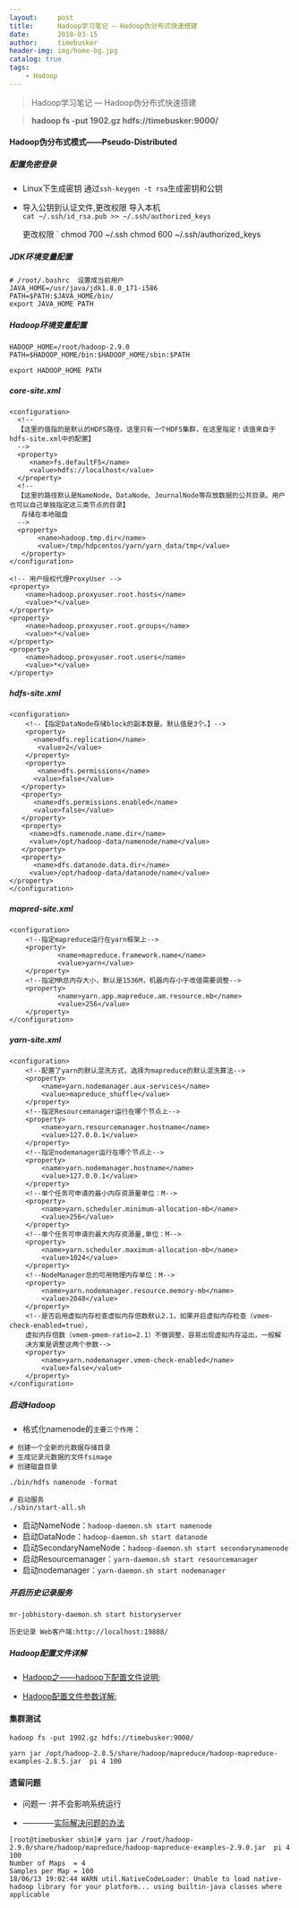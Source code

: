 ```yaml
---
layout:     post
title:      Hadoop学习笔记 — Hadoop伪分布式快速搭建
date:       2018-03-15
author:     timebusker
header-img: img/home-bg.jpg
catalog: true
tags:
    - Hadoop
---
```


> Hadoop学习笔记 — Hadoop伪分布式快速搭建

> **hadoop fs -put 1902.gz hdfs://timebusker:9000/**

#### Hadoop伪分布式模式——**Pseudo-Distributed**   

##### 配置免密登录

- Linux下生成密钥
  通过`ssh-keygen -t rsa`生成密钥和公钥

- 导入公钥到认证文件,更改权限
  导入本机   
  `cat ~/.ssh/id_rsa.pub >> ~/.ssh/authorized_keys`
  
  更改权限
  `
  chmod 700 ~/.ssh
  chmod 600 ~/.ssh/authorized_keys 

##### JDK环境变量配置 
```
# /root/.bashrc  设置成当前用户
JAVA_HOME=/usr/java/jdk1.8.0_171-i586
PATH=$PATH:$JAVA_HOME/bin/
export JAVA_HOME PATH 
```

##### Hadoop环境变量配置   
```
HADOOP_HOME=/root/hadoop-2.9.0
PATH=$HADOOP_HOME/bin:$HADOOP_HOME/sbin:$PATH

export HADOOP_HOME PATH
```  
##### core-site.xml  
```
<configuration>  
  <!--
  【这里的值指的是默认的HDFS路径。这里只有一个HDFS集群，在这里指定！该值来自于hdfs-site.xml中的配置】
  -->        
  <property>        
     <name>fs.defaultFS</name>        
     <value>hdfs://localhost</value>        
  </property>  
  <!--
  【这里的路径默认是NameNode、DataNode、JournalNode等存放数据的公共目录。用户也可以自己单独指定这三类节点的目录】
   存储在本地磁盘
  -->          
  <property>        
       <name>hadoop.tmp.dir</name>       
       <value>/tmp/hdpcentos/yarn/yarn_data/tmp</value>   
   </property>
</configuration> 

<!-- 用户授权代理ProxyUser -->
<property>
    <name>hadoop.proxyuser.root.hosts</name>
    <value>*</value>
</property>
<property>
	<name>hadoop.proxyuser.root.groups</name>
	<value>*</value>
</property>
<property>
	<name>hadoop.proxyuser.root.users</name>
	<value>*</value>
</property>
``` 
##### hdfs-site.xml    
```
<configuration>  
    <!--【指定DataNode存储block的副本数量。默认值是3个。】-->    
    <property>    
      <name>dfs.replication</name>    
       <value>2</value>    
    </property>          
    <property>    
       <name>dfs.permissions</name>    
      <value>false</value>    
   </property>    
   <property>    
      <name>dfs.permissions.enabled</name>    
      <value>false</value>    
   </property>  
   <property>
     <name>dfs.namenode.name.dir</name>
     <value>/opt/hadoop-data/namenode/name</value>
   </property>
   <property>
      <name>dfs.datanode.data.dir</name>
     <value>/opt/hadoop-data/datanode/name</value>
</property>
</configuration>  
```

##### mapred-site.xml

```
<configuration>
	<!--指定mapreduce运行在yarn框架上-->
	<property>
			<name>mapreduce.framework.name</name>
			<value>yarn</value>
	</property>
	<!--指定MR总内存大小，默认是1536M，机器内存小于改值需要调整-->
	<property>
			<name>yarn.app.mapreduce.am.resource.mb</name>
			<value>256</value>
	</property>
</configuration>
```

##### yarn-site.xml

```
<configuration>
	<!--配置了yarn的默认混洗方式，选择为mapreduce的默认混洗算法-->
	<property>
		<name>yarn.nodemanager.aux-services</name>
		<value>mapreduce_shuffle</value>
	</property>
	<!--指定Resourcemanager运行在哪个节点上-->
	<property>
		<name>yarn.resourcemanager.hostname</name>
		<value>127.0.0.1</value>
	</property>
	<!--指定nodemanager运行在哪个节点上-->
	<property>
		<name>yarn.nodemanager.hostname</name>
		<value>127.0.0.1</value>
	</property>
	<!--单个任务可申请的最小内存资源量单位：M-->
	<property>
		<name>yarn.scheduler.minimum-allocation-mb</name>
		<value>256</value>
	</property>
	<!--单个任务可申请的最大内存资源量,单位：M-->
	<property>
		<name>yarn.scheduler.maximum-allocation-mb</name>
		<value>1024</value>
	</property>
	<!--NodeManager总的可用物理内存单位：M-->
	<property>
		<name>yarn.nodemanager.resource.memory-mb</name>
		<value>2048</value>
	</property>
	<!--是否启用虚拟内存检查虚拟内存倍数默认2.1，如果开启虚拟内存检查（vmem-check-enabled=true），
	虚拟内存倍数（vmem-pmem-ratio=2.1）不做调整，容易出现虚拟内存溢出，一般解
	决方案是调整这两个参数-->
	<property>
		<name>yarn.nodemanager.vmem-check-enabled</name>
		<value>false</value>
	</property>
</configuration>
```

##### 启动Hadoop  

- 格式化namenode的`主要三个作用`：
```
# 创建一个全新的元数据存储目录
# 生成记录元数据的文件fsimage
# 创建磁盘目录

./bin/hdfs namenode -format

# 启动服务
./sbin/start-all.sh

```

- 启动NameNode：`hadoop-daemon.sh start namenode`
- 启动DataNode：`hadoop-daemon.sh start datanode`
- 启动SecondaryNameNode：`hadoop-daemon.sh start secondarynamenode`
- 启动Resourcemanager：`yarn-daemon.sh start resourcemanager`
- 启动nodemanager：`yarn-daemon.sh start nodemanager`

##### 开启历史记录服务

```
mr-jobhistory-daemon.sh start historyserver

历史记录 Web客户端:http://localhost:19888/
```

##### Hadoop配置文件详解

- [Hadoop之——hadoop下配置文件说明](https://blog.csdn.net/l1028386804/article/details/51372663);

- [Hadoop配置文件参数详解](https://www.cnblogs.com/yinghun/p/6230436.html);


#### 集群测试
```
hadoop fs -put 1902.gz hdfs://timebusker:9000/

yarn jar /opt/hadoop-2.8.5/share/hadoop/mapreduce/hadoop-mapreduce-examples-2.8.5.jar  pi 4 100
```

#### 遗留问题

- 问题一 :并不会影响系统运行

- ————[实际解决问题的办法](https://blog.csdn.net/qq_38318622/article/details/80521471)
```
[root@timebusker sbin]# yarn jar /root/hadoop-2.9.0/share/hadoop/mapreduce/hadoop-mapreduce-examples-2.9.0.jar  pi 4 100
Number of Maps  = 4
Samples per Map = 100
18/06/13 19:02:44 WARN util.NativeCodeLoader: Unable to load native-hadoop library for your platform... using builtin-java classes where applicable
```  